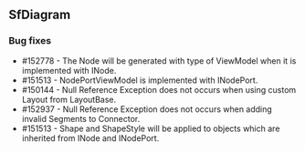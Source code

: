 ## SfDiagram

### Bug fixes

* \#152778 - The Node will be generated with type of ViewModel when it is implemented with INode.
* \#151513 - NodePortViewModel is implemented with INodePort.
* \#150144 - Null Reference Exception does not occurs when using custom Layout from LayoutBase.
* \#152937 - Null Reference Exception does not occurs when adding invalid Segments to Connector.
* \#151513 - Shape and ShapeStyle will be applied to objects which are inherited from INode and INodePort.
